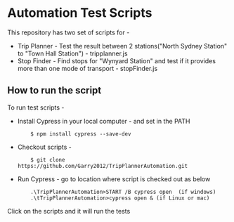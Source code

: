 # Automation Test Scripts

This repository has two set of scripts for -
* Trip Planner - Test the result between 2 stations("North Sydney Station" to "Town Hall Station")  -  tripplanner.js
* Stop Finder  - Find stops for "Wynyard Station" and test if it provides more than one mode of transport - stopFinder.js

## How to run the script
To run test scripts -
* Install Cypress in your local computer - and set in the PATH  
    ```
        $ npm install cypress --save-dev
    ```
* Checkout scripts -
    ```
        $ git clone https://github.com/Garry2012/TripPlannerAutomation.git
    ```
* Run Cypress - go to location where script is checked out as below
    ```
        .\TripPlannerAutomation>START /B cypress open  (if windows)
        .\tTripPlannerAutomation>cypress open & (if Linux or mac)
    ```
Click on the scripts and it will run the tests
